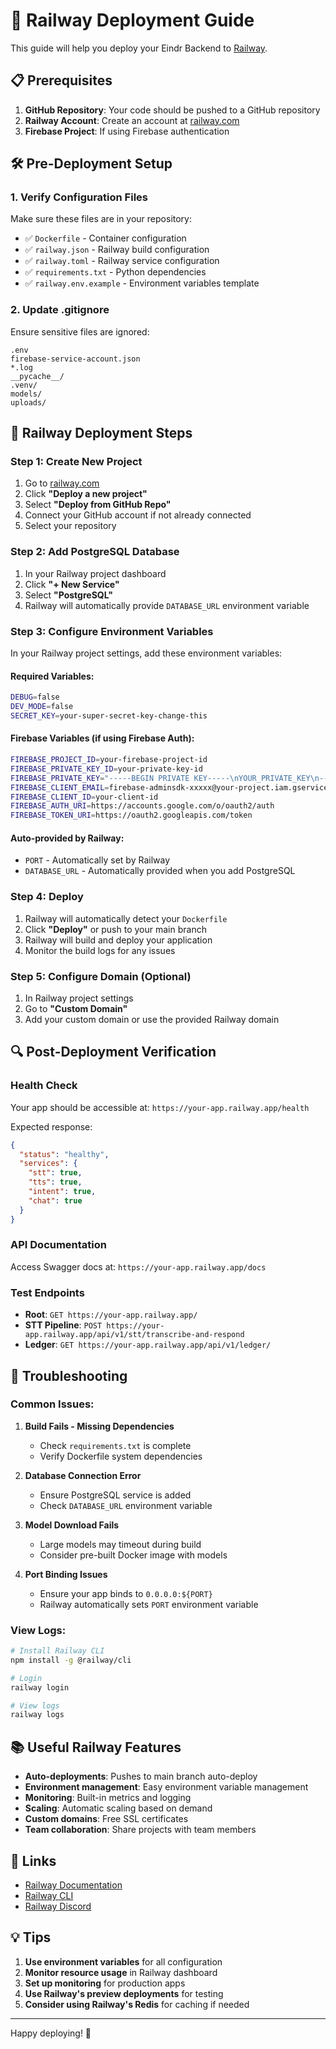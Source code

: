 # 🚀 Railway Deployment Guide

This guide will help you deploy your Eindr Backend to [Railway](https://railway.com/).

## 📋 Prerequisites

1. **GitHub Repository**: Your code should be pushed to a GitHub repository
2. **Railway Account**: Create an account at [railway.com](https://railway.com/)
3. **Firebase Project**: If using Firebase authentication

## 🛠️ Pre-Deployment Setup

### 1. Verify Configuration Files

Make sure these files are in your repository:
- ✅ `Dockerfile` - Container configuration
- ✅ `railway.json` - Railway build configuration
- ✅ `railway.toml` - Railway service configuration
- ✅ `requirements.txt` - Python dependencies
- ✅ `railway.env.example` - Environment variables template

### 2. Update .gitignore

Ensure sensitive files are ignored:
```
.env
firebase-service-account.json
*.log
__pycache__/
.venv/
models/
uploads/
```

## 🚂 Railway Deployment Steps

### Step 1: Create New Project

1. Go to [railway.com](https://railway.com/)
2. Click **"Deploy a new project"**
3. Select **"Deploy from GitHub Repo"**
4. Connect your GitHub account if not already connected
5. Select your repository

### Step 2: Add PostgreSQL Database

1. In your Railway project dashboard
2. Click **"+ New Service"**
3. Select **"PostgreSQL"**
4. Railway will automatically provide `DATABASE_URL` environment variable

### Step 3: Configure Environment Variables

In your Railway project settings, add these environment variables:

#### Required Variables:
```bash
DEBUG=false
DEV_MODE=false
SECRET_KEY=your-super-secret-key-change-this
```

#### Firebase Variables (if using Firebase Auth):
```bash
FIREBASE_PROJECT_ID=your-firebase-project-id
FIREBASE_PRIVATE_KEY_ID=your-private-key-id
FIREBASE_PRIVATE_KEY="-----BEGIN PRIVATE KEY-----\nYOUR_PRIVATE_KEY\n-----END PRIVATE KEY-----\n"
FIREBASE_CLIENT_EMAIL=firebase-adminsdk-xxxxx@your-project.iam.gserviceaccount.com
FIREBASE_CLIENT_ID=your-client-id
FIREBASE_AUTH_URI=https://accounts.google.com/o/oauth2/auth
FIREBASE_TOKEN_URI=https://oauth2.googleapis.com/token
```

#### Auto-provided by Railway:
- `PORT` - Automatically set by Railway
- `DATABASE_URL` - Automatically provided when you add PostgreSQL

### Step 4: Deploy

1. Railway will automatically detect your `Dockerfile`
2. Click **"Deploy"** or push to your main branch
3. Railway will build and deploy your application
4. Monitor the build logs for any issues

### Step 5: Configure Domain (Optional)

1. In Railway project settings
2. Go to **"Custom Domain"**
3. Add your custom domain or use the provided Railway domain

## 🔍 Post-Deployment Verification

### Health Check
Your app should be accessible at: `https://your-app.railway.app/health`

Expected response:
```json
{
  "status": "healthy",
  "services": {
    "stt": true,
    "tts": true,
    "intent": true,
    "chat": true
  }
}
```

### API Documentation
Access Swagger docs at: `https://your-app.railway.app/docs`

### Test Endpoints
- **Root**: `GET https://your-app.railway.app/`
- **STT Pipeline**: `POST https://your-app.railway.app/api/v1/stt/transcribe-and-respond`
- **Ledger**: `GET https://your-app.railway.app/api/v1/ledger/`

## 🐛 Troubleshooting

### Common Issues:

1. **Build Fails - Missing Dependencies**
   - Check `requirements.txt` is complete
   - Verify Dockerfile system dependencies

2. **Database Connection Error**
   - Ensure PostgreSQL service is added
   - Check `DATABASE_URL` environment variable

3. **Model Download Fails**
   - Large models may timeout during build
   - Consider pre-built Docker image with models

4. **Port Binding Issues**
   - Ensure your app binds to `0.0.0.0:${PORT}`
   - Railway automatically sets `PORT` environment variable

### View Logs:
```bash
# Install Railway CLI
npm install -g @railway/cli

# Login
railway login

# View logs
railway logs
```

## 📚 Useful Railway Features

- **Auto-deployments**: Pushes to main branch auto-deploy
- **Environment management**: Easy environment variable management
- **Monitoring**: Built-in metrics and logging
- **Scaling**: Automatic scaling based on demand
- **Custom domains**: Free SSL certificates
- **Team collaboration**: Share projects with team members

## 🔗 Links

- [Railway Documentation](https://docs.railway.app/)
- [Railway CLI](https://docs.railway.app/reference/cli)
- [Railway Discord](https://discord.gg/railway)

## 💡 Tips

1. **Use environment variables** for all configuration
2. **Monitor resource usage** in Railway dashboard
3. **Set up monitoring** for production apps
4. **Use Railway's preview deployments** for testing
5. **Consider using Railway's Redis** for caching if needed

---

Happy deploying! 🎉 